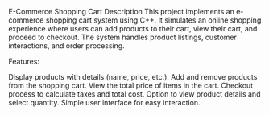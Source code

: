 E-Commerce Shopping Cart
Description
This project implements an e-commerce shopping cart system using C++. It simulates an online shopping experience where users can add products to their cart, view their cart, and proceed to checkout. The system handles product listings, customer interactions, and order processing.

Features:

Display products with details (name, price, etc.).
Add and remove products from the shopping cart.
View the total price of items in the cart.
Checkout process to calculate taxes and total cost.
Option to view product details and select quantity.
Simple user interface for easy interaction.
